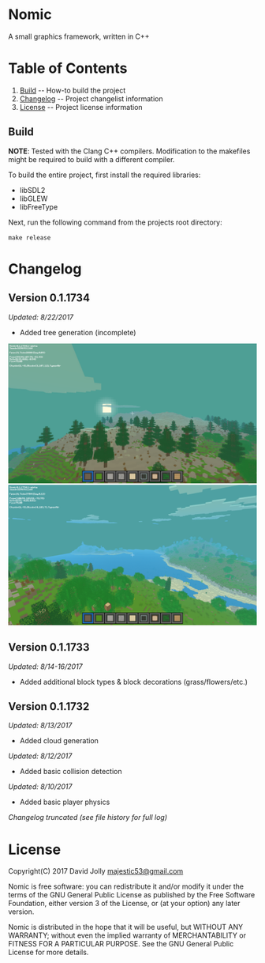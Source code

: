 Nomic
=====

A small graphics framework, written in C++

Table of Contents
=================

1. [Build](https://github.com/majestic53/nomic-alpha#build) -- How-to build the project
2. [Changelog](https://github.com/majestic53/nomic-alpha#changelog) -- Project changelist information
3. [License](https://github.com/majestic53/nomic-alpha#license) -- Project license information

Build
-----

__NOTE__: Tested with the Clang C++ compilers. Modification to the makefiles might be required to build with a different compiler.

To build the entire project, first install the required libraries:

* libSDL2
* libGLEW
* libFreeType

Next, run the following command from the projects root directory:

```
make release
```

Changelog
=========

Version 0.1.1734
----------------
*Updated: 8/22/2017*

* Added tree generation (incomplete)

![Alt](https://github.com/majestic53/nomic-alpha/blob/master/asset/sample/nomic_1734_1_3.png "Spruce trees at sunrise")
![Alt](https://github.com/majestic53/nomic-alpha/blob/master/asset/sample/nomic_1734_1_4.png "Looking to the horizon")

Version 0.1.1733
----------------
*Updated: 8/14-16/2017*

* Added additional block types & block decorations (grass/flowers/etc.)

Version 0.1.1732
----------------
*Updated: 8/13/2017*

* Added cloud generation

*Updated: 8/12/2017*

* Added basic collision detection

*Updated: 8/10/2017*

* Added basic player physics

*Changelog truncated (see file history for full log)*

License
=======

Copyright(C) 2017 David Jolly <majestic53@gmail.com>

Nomic is free software: you can redistribute it and/or modify
it under the terms of the GNU General Public License as published by
the Free Software Foundation, either version 3 of the License, or
(at your option) any later version.

Nomic is distributed in the hope that it will be useful,
but WITHOUT ANY WARRANTY; without even the implied warranty of
MERCHANTABILITY or FITNESS FOR A PARTICULAR PURPOSE.  See the
GNU General Public License for more details.

